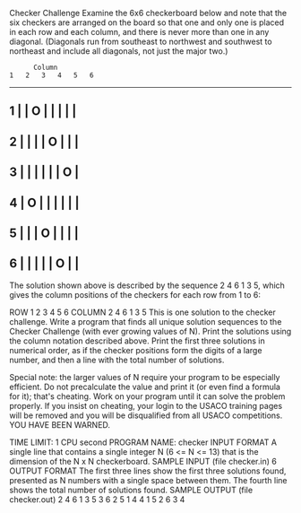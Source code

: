 Checker Challenge
Examine the 6x6 checkerboard below and note that the six checkers are arranged on the board so that one and only one is placed in each row and each column, and there is never more than one in any diagonal. (Diagonals run from southeast to northwest and southwest to northeast and include all diagonals, not just the major two.)


          Column
    1   2   3   4   5   6
  -------------------------
1 |   | O |   |   |   |   |
  -------------------------
2 |   |   |   | O |   |   |
  -------------------------
3 |   |   |   |   |   | O |
  -------------------------
4 | O |   |   |   |   |   |
  -------------------------
5 |   |   | O |   |   |   |
  -------------------------
6 |   |   |   |   | O |   |
  -------------------------
The solution shown above is described by the sequence 2 4 6 1 3 5, which gives the column positions of the checkers for each row from 1 to 6:

ROW	1	2	3	4	5	6
COLUMN	2	4	6	1	3	5
This is one solution to the checker challenge. Write a program that finds all unique solution sequences to the Checker Challenge (with ever growing values of N). Print the solutions using the column notation described above. Print the first three solutions in numerical order, as if the checker positions form the digits of a large number, and then a line with the total number of solutions.

Special note: the larger values of N require your program to be especially efficient. Do not precalculate the value and print it (or even find a formula for it); that's cheating. Work on your program until it can solve the problem properly. If you insist on cheating, your login to the USACO training pages will be removed and you will be disqualified from all USACO competitions. YOU HAVE BEEN WARNED.

TIME LIMIT: 1 CPU second
PROGRAM NAME: checker
INPUT FORMAT
A single line that contains a single integer N (6 <= N <= 13) that is the dimension of the N x N checkerboard.
SAMPLE INPUT (file checker.in)
6
OUTPUT FORMAT
The first three lines show the first three solutions found, presented as N numbers with a single space between them. The fourth line shows the total number of solutions found.
SAMPLE OUTPUT (file checker.out)
2 4 6 1 3 5
3 6 2 5 1 4
4 1 5 2 6 3
4